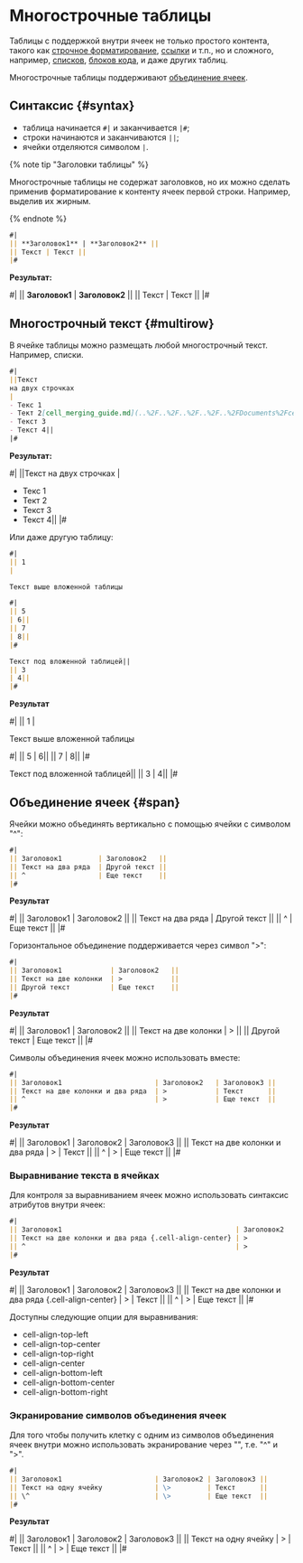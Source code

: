 # Многострочные таблицы

Таблицы с поддержкой внутри ячеек не только простого контента, такого как [строчное форматирование](../base.md#line), [ссылки](../links.md) и т.п., но и сложного, например, [списков](../lists.md), [блоков кода](../code.md), и даже других таблиц.

Многострочные таблицы поддерживают [объединение ячеек](#span).

## Синтаксис {#syntax}

* таблица начинается `#|` и заканчивается `|#`;
* строки начинаются и заканчиваются `||`;
* ячейки отделяются символом `|`.

{% note tip "Заголовки таблицы" %}

Многострочные таблицы не содержат заголовков, но их можно сделать применив форматирование к контенту ячеек первой строки. Например, выделив их жирным.

{% endnote %}

```markdown
#|
|| **Заголовок1** | **Заголовок2** ||
|| Текст | Текст ||
|#
```

**Результат:**

#|
|| **Заголовок1** | **Заголовок2** ||
|| Текст | Текст ||
|#

## Многострочный текст {#multirow}

В ячейке таблицы можно размещать любой многострочный текст. Например, списки. 

```markdown
#|
||Текст
на двух строчках
|
- Текс 1
- Тект 2[cell_merging_guide.md](..%2F..%2F..%2F..%2F..%2FDocuments%2Fcell_merging_guide.md)
- Текст 3
- Текст 4||
|#
```

**Результат:**

#|
||Текст
на двух строчках
|
- Текс 1
- Тект 2
- Текст 3
- Текст 4||
|#

Или даже другую таблицу:

```markdown
#|
|| 1
|

Текст выше вложенной таблицы

#|
|| 5
| 6||
|| 7
| 8||
|#

Текст под вложенной таблицей||
|| 3
| 4||
|#
```

**Результат**

#|
|| 1
|

Текст выше вложенной таблицы

#|
|| 5
| 6||
|| 7
| 8||
|#

Текст под вложенной таблицей||
|| 3
| 4||
|#

## Объединение ячеек {#span}

Ячейки можно объединять вертикально с помощью ячейки с символом "^":

```markdown
#|
|| Заголовок1         | Заголовок2   ||
|| Текст на два ряда  | Другой текст ||
|| ^                  | Еще текст    ||
|#
```

**Результат**

#|
|| Заголовок1         | Заголовок2   ||
|| Текст на два ряда  | Другой текст ||
|| ^                  | Еще текст    ||
|#


Горизонтальное объединение поддерживается через символ ">":

```markdown
#|
|| Заголовок1            | Заголовок2   ||
|| Текст на две колонки  | >            ||
|| Другой текст          | Еще текст    ||
|#
```

**Результат**

#|
|| Заголовок1            | Заголовок2   ||
|| Текст на две колонки  | >            ||
|| Другой текст          | Еще текст    ||
|#

Символы объединения ячеек можно использовать вместе:

```markdown
#|
|| Заголовок1                       | Заголовок2   | Заголовок3 || 
|| Текст на две колонки и два ряда  | >            | Текст      ||
|| ^                                | >            | Еще текст  ||
|#
```

**Результат**

#|
|| Заголовок1                       | Заголовок2   | Заголовок3 ||
|| Текст на две колонки и два ряда  | >            | Текст      ||
|| ^                                | >            | Еще текст  ||
|#

### Выравнивание текста в ячейках

Для контроля за выравниванием ячеек можно использовать синтаксис атрибутов внутри ячеек:

```markdown
#|
|| Заголовок1                                           | Заголовок2   | Заголовок3 || 
|| Текст на две колонки и два ряда {.cell-align-center} | >            | Текст      ||
|| ^                                                    | >            | Еще текст  ||
|#
```

**Результат**

#|
|| Заголовок1                                           | Заголовок2   | Заголовок3 ||
|| Текст на две колонки и два ряда {.cell-align-center} | >            | Текст      ||
|| ^                                                    | >            | Еще текст  ||
|#

Доступны следующие опции для выравнивания: 

- cell-align-top-left
- cell-align-top-center
- cell-align-top-right
- cell-align-center
- cell-align-bottom-left
- cell-align-bottom-center
- cell-align-bottom-right

### Экранирование символов объединения ячеек

Для того чтобы получить клетку с одним из символов объединения ячеек внутри можно использовать экранирование через "\",
т.е. "\^" и "\>". 

```markdown
#|
|| Заголовок1                       | Заголовок2 | Заголовок3 || 
|| Текст на одну ячейку             | \>         | Текст      ||
|| \^                               | \>         | Еще текст  ||
|#
```

**Результат**

#|
|| Заголовок1                       | Заголовок2 | Заголовок3 ||
|| Текст на одну ячейку             | \>         | Текст      ||
|| \^                               | \>         | Еще текст  ||
|#
